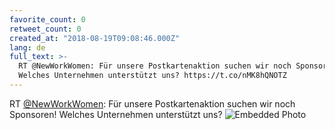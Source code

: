 ```yaml
---
favorite_count: 0
retweet_count: 0
created_at: "2018-08-19T09:08:46.000Z"
lang: de
full_text: >-
  RT @NewWorkWomen: Für unsere Postkartenaktion suchen wir noch Sponsoren!
  Welches Unternehmen unterstützt uns? https://t.co/nMK8hQNOTZ
---
```


RT [@NewWorkWomen](https://twitter.com/NewWorkWomen): Für unsere
Postkartenaktion suchen wir noch Sponsoren! Welches Unternehmen unterstützt uns?
![Embedded Photo](https://twitter-media-coderbyheart.s3.eu-north-1.amazonaws.com/1031105680994955264-Dk84XcnXcAAudiB.jpg)
